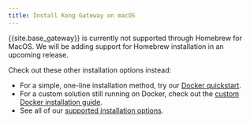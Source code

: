 ```yaml
---
title: Install Kong Gateway on macOS
---
```


{{site.base_gateway}} is currently not supported through Homebrew for MacOS.
We will be adding support for Homebrew installation in an upcoming release.

Check out these other installation options instead:
* For a simple, one-line installation method, try our [Docker quickstart](/gateway/{{page.kong_version}}/get-started/).
* For a custom solution still running on Docker, check out the [custom Docker installation guide](/gateway/{{page.kong_version}}/install/docker/).
* See all of our [supported installation options](/gateway/{{page.kong_version}}/install/).

